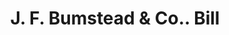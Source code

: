 ---
doi: 10.7916/D8MP6FBN
date_other: '1850'
date_other_textual: 1850-1859
form: printed ephemera
genre:
- Invoices
name:
- J. F. Bumstead & Co.
object_in_context_url: https://biggert.cul.columbia.edu/items/view/ave_biggert_01028
subject_hierarchical_geographic:
- New York, New York, United States
subject_name:
- J. F. Bumstead & Co.
title: J. F. Bumstead & Co.. Bill
sort_title: J. F. Bumstead & Co.. Bill
call_number: ave_biggert_01028
coordinates:
- 40.71277777777778,-74.00583333333333
pid: ave_biggert_01028
identifiers: ave_biggert_01028
thumbnail: https://derivativo-1.library.columbia.edu/iiif/2/ldpd:344277/full/!256,256/0/native.jpg
permalink: "/biggert/ave_biggert_01028/"
layout: iiif-image-page
---